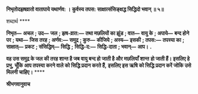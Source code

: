 **निभृतोदझषव्रातो वातापाये यथार्णव: ।** **कुर्वस्य तपस: साक्षात्संसिङ्क्षद्ध सिद्धिदो भवान् ॥ ५॥** 

शब्दार्थ **** 

**निभृत—** **अचल** **; उद—** **जल** **; झष-व्रात:—** **तथा मछलियों का झुंड** **; वात—** **वायु के** **; अपाये—** **बन्द होने पर** **; यथा—** **जिस** **तरह** **; अर्णव:—** **समुद्र** **; कुरु—** **कीजिये** **; अस्य—** **इसकी** **; तपस:—** **तपस्या का** **; साक्षात्—** **प्रकट** **; संसिद्धिम्—** **सिद्धि** **;** **सिद्धि-द:—** **सिद्धि-दाता** **; भवान्—** **आप।** **.** 

**वह उस समुद्र के जल की तरह शान्त है जब वायु बन्द हो जाती है और मछलियाँ शान्त** **हो जाती हैं। इसलिए हे प्रभु, चूँकि आप तपस्या करने वाले को सिद्धि प्रदान करते हैं,** **इसलिए इस ऋषि को सिद्धि प्रदान करें जोकि उसे मिलनी चाहिए।** **** 

**श्रीभगवानुवाच** 